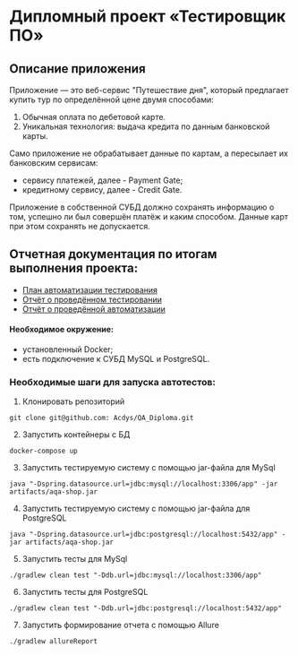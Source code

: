 # Дипломный проект «Тестировщик ПО»

## Описание приложения
Приложение — это веб-сервис "Путешествие дня", который предлагает купить тур по определённой цене двумя способами:

1. Обычная оплата по дебетовой карте.
2. Уникальная технология: выдача кредита по данным банковской карты.

Само приложение не обрабатывает данные по картам, а пересылает их банковским сервисам:

- сервису платежей, далее - Payment Gate;
- кредитному сервису, далее - Credit Gate.

Приложение в собственной СУБД должно сохранять информацию о том, успешно ли был совершён платёж и каким способом. Данные карт при этом сохранять не допускается.

## Отчетная документация по итогам выполнения проекта: 

- [План автоматизации тестирования](https://github.com/Acdys/QA_Diploma/blob/main/docs/Plan.md)
- [Отчёт о проведённом тестировании]( https://github.com/Acdys/QA_Diploma/blob/main/docs/Report.md)
- [Отчёт о проведённой автоматизации]( https://github.com/Acdys/QA_Diploma/blob/main/docs/Summary.md)

#### Необходимое окружение:
- установленный Docker;
- есть подключение к СУБД MySQL и PostgreSQL.

### Необходимые шаги для запуска автотестов:

1.	Клонировать репозиторий 
```
git clone git@github.com: Acdys/QA_Diploma.git
```
2.	Запустить контейнеры с БД
```
docker-compose up
```
3.	Запустить тестируемую систему с помощью jar-файла для MySql
```  
java "-Dspring.datasource.url=jdbc:mysql://localhost:3306/app" -jar artifacts/aqa-shop.jar
```
4.	Запустить тестируемую систему с помощью jar-файла для PostgreSQL 
```
java "-Dspring.datasource.url=jdbc:postgresql://localhost:5432/app" -jar artifacts/aqa-shop.jar
```
5.	Запустить тесты для MySql 
```
./gradlew clean test "-Ddb.url=jdbc:mysql://localhost:3306/app"
```
6.	Запустить тесты для PostgreSQL 
```
./gradlew clean test "-Ddb.url=jdbc:postgresql://localhost:5432/app"
```
7.	Запустить формирование отчета с помощью Allure
```
./gradlew allureReport
```

